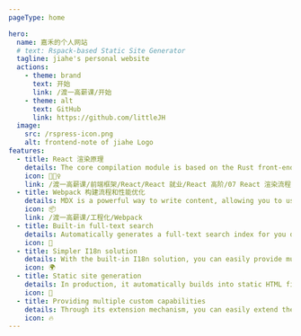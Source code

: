 ```yaml
---
pageType: home

hero:
  name: 嘉禾的个人网站
  # text: Rspack-based Static Site Generator
  tagline: jiahe's personal website
  actions:
    - theme: brand
      text: 开始
      link: /渡一高薪课/开始
    - theme: alt
      text: GitHub
      link: https://github.com/littleJH
  image:
    src: /rspress-icon.png
    alt: frontend-note of jiahe Logo
features:
  - title: React 渲染原理
    details: The core compilation module is based on the Rust front-end toolchain, providing a more ultimate development experience.
    icon: 🏃🏻‍♀️
    link: /渡一高薪课/前端框架/React/React 就业/React 高阶/07 React 渲染流程
  - title: Webpack 构建流程和性能优化
    details: MDX is a powerful way to write content, allowing you to use React components in Markdown.
    icon: 📦
    link: /渡一高薪课/工程化/Webpack
  - title: Built-in full-text search
    details: Automatically generates a full-text search index for you during construction, providing out-of-the-box full-text search capabilities.
    icon: 🎨
  - title: Simpler I18n solution
    details: With the built-in I18n solution, you can easily provide multi-language support for documents or components.
    icon: 🌍
  - title: Static site generation
    details: In production, it automatically builds into static HTML files, which can be easily deployed anywhere.
    icon: 🌈
  - title: Providing multiple custom capabilities
    details: Through its extension mechanism, you can easily extend theme UI and build process.
    icon: 🔥
---
```

